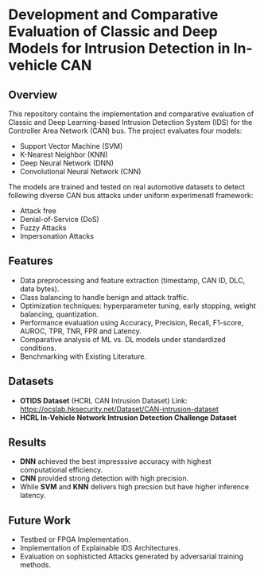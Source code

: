 # Development and Comparative Evaluation of Classic and Deep Models for Intrusion Detection in In-vehicle CAN

## Overview
This repository contains the implementation and comparative evaluation of Classic and Deep Learning-based Intrusion Detection System (IDS)
for the Controller Area Network (CAN) bus. The project evaluates four models:

- Support Vector Machine (SVM)  
- K-Nearest Neighbor (KNN)  
- Deep Neural Network (DNN)  
- Convolutional Neural Network (CNN)  

The models are trained and tested on real automotive datasets to detect following diverse CAN bus attacks under uniform experimenatl framework:
- Attack free
- Denial-of-Service (DoS)  
- Fuzzy Attacks  
- Impersonation Attacks  

## Features
- Data preprocessing and feature extraction (timestamp, CAN ID, DLC, data bytes).  
- Class balancing to handle benign and attack traffic.  
- Optimization techniques: hyperparameter tuning, early stopping, weight balancing, quantization.  
- Performance evaluation using Accuracy, Precision, Recall, F1-score, AUROC, TPR, TNR, FPR and Latency.  
- Comparative analysis of ML vs. DL models under standardized conditions.
- Benchmarking with Existing Literature. 

## Datasets
- **OTIDS Dataset** (HCRL CAN Intrusion Dataset) Link: https://ocslab.hksecurity.net/Dataset/CAN-intrusion-dataset  
- **HCRL In-Vehicle Network Intrusion Detection Challenge Dataset**  

## Results
- **DNN** achieved the best impresssive accuracy with highest computational efficiency.  
- **CNN** provided strong detection with high precision.  
- While **SVM** and **KNN** delivers high precsion but have  higher inference latency.  

## Future Work
- Testbed or FPGA Implementation.  
- Implementation of	Explainable IDS Architectures.  
- Evaluation on sophisticted Attacks generated by adversarial training methods.  

